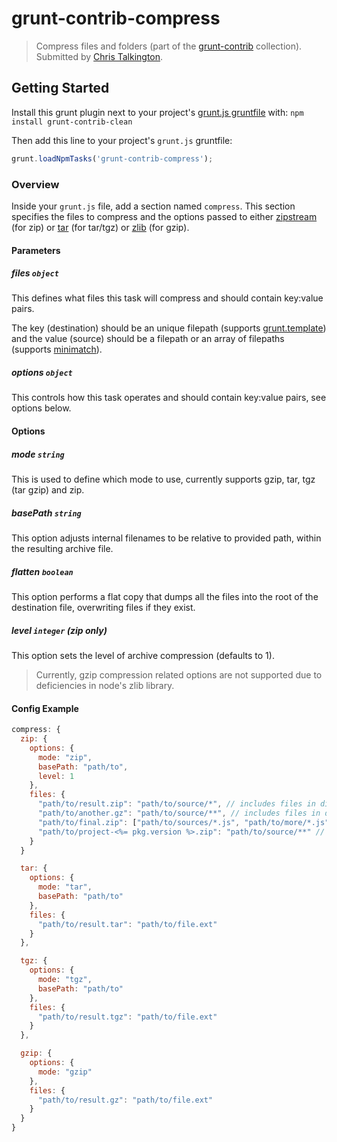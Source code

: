 # grunt-contrib-compress
> Compress files and folders (part of the [grunt-contrib](https://github.com/gruntjs/grunt-contrib) collection). Submitted by [Chris Talkington](https://github.com/ctalkington).

## Getting Started
Install this grunt plugin next to your project's [grunt.js gruntfile][getting_started] with: `npm install grunt-contrib-clean`

Then add this line to your project's `grunt.js` gruntfile:

```javascript
grunt.loadNpmTasks('grunt-contrib-compress');
```

[grunt]: https://github.com/cowboy/grunt
[getting_started]: https://github.com/cowboy/grunt/blob/master/docs/getting_started.md

### Overview

Inside your `grunt.js` file, add a section named `compress`. This section specifies the files to compress and the options passed to either [zipstream](https://github.com/wellawaretech/node-zipstream) (for zip) or [tar](https://github.com/isaacs/node-tar) (for tar/tgz) or [zlib](http://nodejs.org/api/zlib.html#zlib_options) (for gzip).

#### Parameters

##### files ```object```

This defines what files this task will compress and should contain key:value pairs.

The key (destination) should be an unique filepath (supports [grunt.template](https://github.com/cowboy/grunt/blob/master/docs/api_template.md)) and the value (source) should be a filepath or an array of filepaths (supports [minimatch](https://github.com/isaacs/minimatch)).

##### options ```object```

This controls how this task operates and should contain key:value pairs, see options below.

#### Options

##### mode ```string```

This is used to define which mode to use, currently supports gzip, tar, tgz (tar gzip) and zip.

##### basePath ```string```

This option adjusts internal filenames to be relative to provided path, within the resulting archive file.

##### flatten ```boolean```

This option performs a flat copy that dumps all the files into the root of the destination file, overwriting files if they exist.

##### level ```integer``` (zip only)

This option sets the level of archive compression (defaults to 1).

> Currently, gzip compression related options are not supported due to deficiencies in node's zlib library.

#### Config Example

``` javascript
compress: {
  zip: {
    options: {
      mode: "zip",
      basePath: "path/to",
      level: 1
    },
    files: {
      "path/to/result.zip": "path/to/source/*", // includes files in dir
      "path/to/another.gz": "path/to/source/**", // includes files in dir and subdirs
      "path/to/final.zip": ["path/to/sources/*.js", "path/to/more/*.js"], // include JS files in two diff dirs
      "path/to/project-<%= pkg.version %>.zip": "path/to/source/**" // variables in destination
    }
  }

  tar: {
    options: {
      mode: "tar",
      basePath: "path/to"
    },
    files: {
      "path/to/result.tar": "path/to/file.ext"
    }
  },

  tgz: {
    options: {
      mode: "tgz",
      basePath: "path/to"
    },
    files: {
      "path/to/result.tgz": "path/to/file.ext"
    }
  },

  gzip: {
    options: {
      mode: "gzip"
    },
    files: {
      "path/to/result.gz": "path/to/file.ext"
    }
  }
}
```